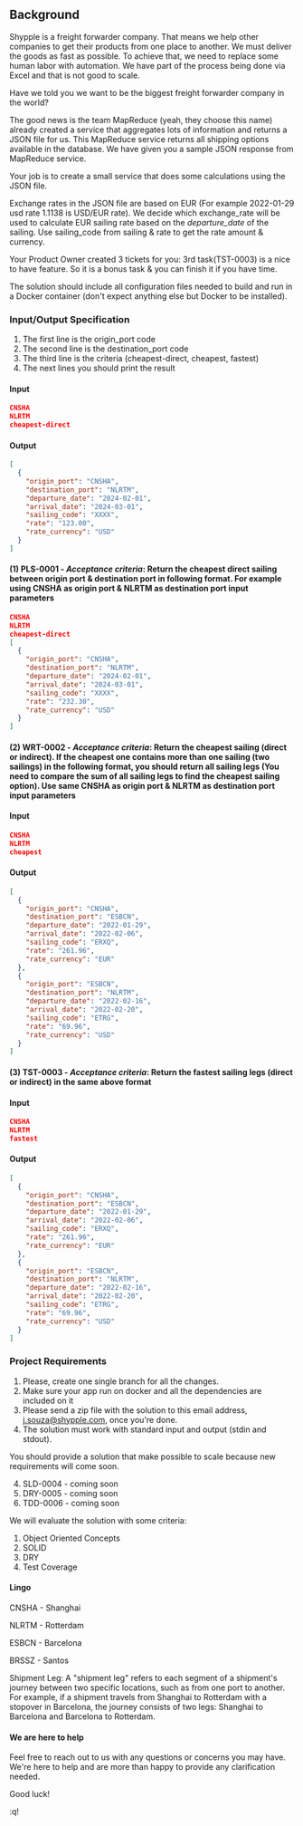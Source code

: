 ## Background

Shypple is a freight forwarder company. That means we help other companies to
get their products from one place to another. We must deliver the goods as fast
as possible. To achieve that, we need to replace some human labor with
automation. We have part of the process being done via Excel and that is not
good to scale.

Have we told you we want to be the biggest freight forwarder company in the
world?

The good news is the team MapReduce (yeah, they choose this name) already
created a service that aggregates lots of information and returns a JSON file
for us. This MapReduce service returns all shipping options available in the
database. We have given you a sample JSON response from MapReduce service.

Your job is to create a small service that does some calculations using the
JSON file.

Exchange rates in the JSON file are based on EUR (For example 2022-01-29 usd
rate 1.1138 is USD/EUR rate). We decide which exchange_rate will be used to
calculate EUR sailing rate based on the *departure_date* of the sailing. Use
sailing_code from sailing & rate to get the rate amount & currency.

Your Product Owner created 3 tickets for you: 3rd task(TST-0003) is a nice to
have feature. So it is a bonus task & you can finish it if you have time.

The solution should include all configuration files needed to build and run in
a Docker container (don't expect anything else but Docker to be installed).

### Input/Output Specification
1. The first line is the origin_port code
2. The second line is the destination_port code
3. The third line is the criteria (cheapest-direct, cheapest, fastest)
5. The next lines you should print the result

#### Input
```json
CNSHA
NLRTM
cheapest-direct
```

#### Output
```json
[
  {
    "origin_port": "CNSHA",
    "destination_port": "NLRTM",
    "departure_date": "2024-02-01",
    "arrival_date": "2024-03-01",
    "sailing_code": "XXXX",
    "rate": "123.00",
    "rate_currency": "USD"
  }
]
```

#### (1) PLS-0001 - *Acceptance criteria*: Return the cheapest direct sailing between origin port & destination port in following format. For example using CNSHA as origin port & NLRTM as destination port input parameters


```json
CNSHA
NLRTM
cheapest-direct
[
  {
    "origin_port": "CNSHA",
    "destination_port": "NLRTM",
    "departure_date": "2024-02-01",
    "arrival_date": "2024-03-01",
    "sailing_code": "XXXX",
    "rate": "232.30",
    "rate_currency": "USD"
  }
]
```

#### (2) WRT-0002 - *Acceptance criteria*: Return the cheapest sailing (direct or indirect). If the cheapest one contains more than one sailing (two sailings) in the following format, you should return all sailing legs (You need to compare the sum of all sailing legs to find the cheapest sailing option). Use same CNSHA as origin port & NLRTM as destination port input parameters

#### Input
```json
CNSHA
NLRTM
cheapest
```

#### Output
```json
[
  {
    "origin_port": "CNSHA",
    "destination_port": "ESBCN",
    "departure_date": "2022-01-29",
    "arrival_date": "2022-02-06",
    "sailing_code": "ERXQ",
    "rate": "261.96",
    "rate_currency": "EUR"
  },
  {
    "origin_port": "ESBCN",
    "destination_port": "NLRTM",
    "departure_date": "2022-02-16",
    "arrival_date": "2022-02-20",
    "sailing_code": "ETRG",
    "rate": "69.96",
    "rate_currency": "USD"
  }
]
```

#### (3) TST-0003 - *Acceptance criteria*: Return the fastest sailing legs (direct or indirect) in the same above format

#### Input
```json
CNSHA
NLRTM
fastest
```

#### Output
```json
[
  {
    "origin_port": "CNSHA",
    "destination_port": "ESBCN",
    "departure_date": "2022-01-29",
    "arrival_date": "2022-02-06",
    "sailing_code": "ERXQ",
    "rate": "261.96",
    "rate_currency": "EUR"
  },
  {
    "origin_port": "ESBCN",
    "destination_port": "NLRTM",
    "departure_date": "2022-02-16",
    "arrival_date": "2022-02-20",
    "sailing_code": "ETRG",
    "rate": "69.96",
    "rate_currency": "USD"
  }
]
```

### Project Requirements

1. Please, create one single branch for all the changes.
2. Make sure your app run on docker and all the dependencies are included on it
3. Please send a zip file with the solution to this email address, j.souza@shypple.com, once you're done.
4. The solution must work with standard input and output (stdin and stdout).

You should provide a solution that make possible to scale because new requirements will come soon.

4. SLD-0004 - coming soon
5. DRY-0005 - coming soon
6. TDD-0006 - coming soon

We will evaluate the solution with some criteria:

1. Object Oriented Concepts
2. SOLID
3. DRY
4. Test Coverage

#### Lingo

CNSHA - Shanghai

NLRTM - Rotterdam

ESBCN - Barcelona

BRSSZ - Santos

Shipment Leg: A "shipment leg" refers to each segment of a shipment's journey
between two specific locations, such as from one port to another. For example,
if a shipment travels from Shanghai to Rotterdam with a stopover in Barcelona,
the journey consists of two legs: Shanghai to Barcelona and Barcelona to
Rotterdam.

#### We are here to help

Feel free to reach out to us with any questions or concerns you may have. We're
here to help and are more than happy to provide any clarification needed.

Good luck!

:q!
